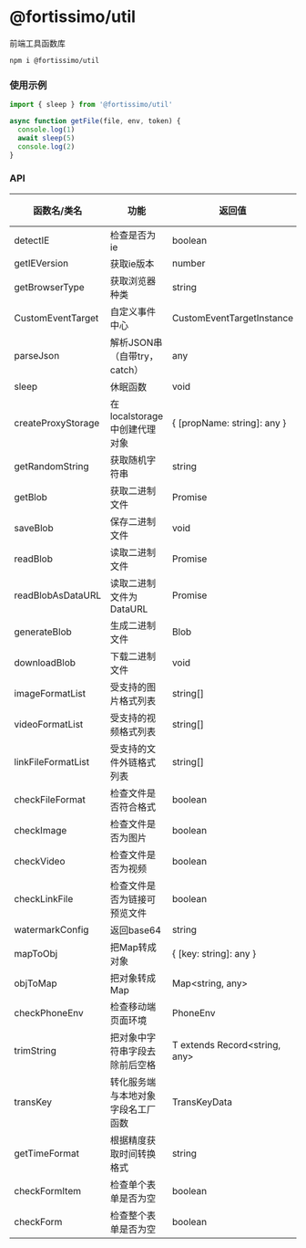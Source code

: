 # @fortissimo/util

前端工具函数库

```shell script
npm i @fortissimo/util
```

### 使用示例

```typescript
import { sleep } from '@fortissimo/util'

async function getFile(file, env, token) {
  console.log(1)
  await sleep(5)
  console.log(2)
}
```

### API

| 函数名/类名         | 功能                   | 返回值                           |备注|
|----------------|----------------------|-------------------------------|---|
| detectIE       | 检查是否为ie              | boolean                       |
| getIEVersion   | 获取ie版本               | number                        |
| getBrowserType | 获取浏览器种类              | string                        |
| CustomEventTarget | 自定义事件中心              | CustomEventTargetInstance     |
| parseJson      | 解析JSON串（自带try，catch） | any                           |
| sleep          | 休眠函数                 | void                          |
| createProxyStorage | 在localstorage中创建代理对象 | { [propName: string]: any }   |
| getRandomString | 获取随机字符串              | string                        |
| getBlob        | 获取二进制文件              | Promise<Blob>                 |
| saveBlob       | 保存二进制文件              | void                          |
| readBlob       | 读取二进制文件              | Promise<ReadResult>           |
| readBlobAsDataURL | 读取二进制文件为DataURL      | Promise<ReadResult>           |
| generateBlob   | 生成二进制文件              | Blob                          |
| downloadBlob   | 下载二进制文件              | void                          |
| imageFormatList | 受支持的图片格式列表           | string[]                      |
| videoFormatList | 受支持的视频格式列表           | string[]                      |
| linkFileFormatList | 受支持的文件外链格式列表         | string[]                      |
| checkFileFormat | 检查文件是否符合格式           | boolean                       |
| checkImage     | 检查文件是否为图片            | boolean                       |
| checkVideo     | 检查文件是否为视频            | boolean                       |
| checkLinkFile  | 检查文件是否为链接可预览文件       | boolean                       |
| watermarkConfig | 返回base64             | string                        |
| mapToObj       | 把Map转成对象             | { [key: string]: any }        |
| objToMap       | 把对象转成Map             | Map<string, any>              |
| checkPhoneEnv  | 检查移动端页面环境            | PhoneEnv                      |
| trimString     | 把对象中字符串字段去除前后空格      | T extends Record<string, any> |
| transKey       | 转化服务端与本地对象字段名工厂函数    | TransKeyData<T>               |
| getTimeFormat  | 根据精度获取时间转换格式         | string                        |
| checkFormItem  | 检查单个表单是否为空           | boolean                       |
| checkForm      | 检查整个表单是否为空           | boolean                        |

